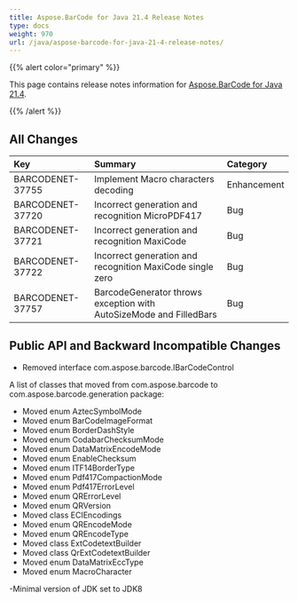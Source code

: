 ```yaml
---
title: Aspose.BarCode for Java 21.4 Release Notes
type: docs
weight: 970
url: /java/aspose-barcode-for-java-21-4-release-notes/
---
```


{{% alert color="primary" %}}

This page contains release notes information for [Aspose.BarCode for Java 21.4](https://downloads.aspose.com/barcode/java/new-releases/aspose.barcode-for-java-21.4/).

{{% /alert %}}
## **All Changes**

|**Key**|**Summary**|**Category**|
| :- | :- | :- |
|BARCODENET-37755|Implement Macro characters decoding|Enhancement|
|BARCODENET-37720|Incorrect generation and recognition MicroPDF417|Bug|
|BARCODENET-37721|Incorrect generation and recognition MaxiCode|Bug|
|BARCODENET-37722|Incorrect generation and recognition MaxiCode single zero|Bug|
|BARCODENET-37757|BarcodeGenerator throws exception with AutoSizeMode and FilledBars|Bug|


## **Public API and Backward Incompatible Changes**
- Removed interface com.aspose.barcode.IBarCodeControl

A list of classes that moved from com.aspose.barcode to com.aspose.barcode.generation package:
- Moved enum AztecSymbolMode
- Moved enum BarCodeImageFormat
- Moved enum BorderDashStyle
- Moved enum CodabarChecksumMode
- Moved enum DataMatrixEncodeMode
- Moved enum EnableChecksum
- Moved enum ITF14BorderType
- Moved enum Pdf417CompactionMode
- Moved enum Pdf417ErrorLevel
- Moved enum QRErrorLevel
- Moved enum QRVersion
- Moved class ECIEncodings
- Moved enum QREncodeMode
- Moved enum QREncodeType
- Moved class ExtCodetextBuilder
- Moved class QrExtCodetextBuilder
- Moved enum DataMatrixEccType
- Moved enum MacroCharacter

-Minimal version of JDK set to JDK8


